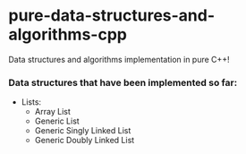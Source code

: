 # pure-data-structures-and-algorithms-cpp
Data structures and algorithms implementation in pure C++!

### Data structures that have been implemented so far:
- Lists:
    - Array List
    - Generic List
    - Generic Singly Linked List
    - Generic Doubly Linked List